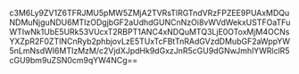 c3M6Ly9ZV1Z6TFRJMU5pMW5ZMjA2TVRsTlRGTndVRzFPZEE9PUAxMDQuNDMuNjguNDU6MTIzODgjbGF2aUdhdGUNCnNzOi8vWVdWekxUSTFOaTFuWTIwNk1UbE5URk53VUcxT2RBPT1ANC4xNDQuMTQ3LjE0OToxMjM4OCNsYXZpR2F0ZTINCnRyb2phbjovLzE5TUxTcFBtTnRAdGVzdDMubGF2aWppYW5nLmNsdWI6MTIzMzM/c2VjdXJpdHk9dGxzJnR5cGU9dGNwJmhlYWRlclR5cGU9bm9uZSN0cm9qYW4NCg==
